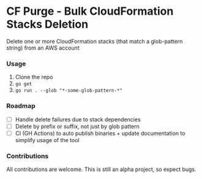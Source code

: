 # CF Purge - Bulk CloudFormation Stacks Deletion

Delete one or more CloudFormation stacks (that match a glob-pattern string) from an AWS account

### Usage

1. Clone the repo
2. `go get`
3. `go run . --glob "*-some-glob-pattern-*"`

### Roadmap

- [ ] Handle delete failures due to stack dependencies
- [ ] Delete by prefix or suffix, not just by glob pattern
- [ ] CI (GH Actions) to auto publish binaries + update documentation to simplify usage of the tool

### Contributions

All contributions are welcome. This is still an alpha project, so expect bugs.
